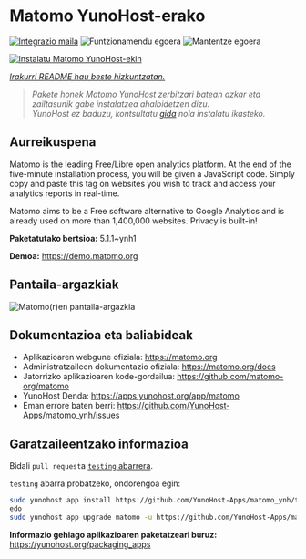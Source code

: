 <!--
Ohart ongi: README hau automatikoki sortu da <https://github.com/YunoHost/apps/tree/master/tools/readme_generator>ri esker
EZ editatu eskuz.
-->

# Matomo YunoHost-erako

[![Integrazio maila](https://dash.yunohost.org/integration/matomo.svg)](https://ci-apps.yunohost.org/ci/apps/matomo/) ![Funtzionamendu egoera](https://ci-apps.yunohost.org/ci/badges/matomo.status.svg) ![Mantentze egoera](https://ci-apps.yunohost.org/ci/badges/matomo.maintain.svg)

[![Instalatu Matomo YunoHost-ekin](https://install-app.yunohost.org/install-with-yunohost.svg)](https://install-app.yunohost.org/?app=matomo)

*[Irakurri README hau beste hizkuntzatan.](./ALL_README.md)*

> *Pakete honek Matomo YunoHost zerbitzari batean azkar eta zailtasunik gabe instalatzea ahalbidetzen dizu.*  
> *YunoHost ez baduzu, kontsultatu [gida](https://yunohost.org/install) nola instalatu ikasteko.*

## Aurreikuspena

Matomo is the leading Free/Libre open analytics platform. At the end of the five-minute installation process, you will be given a JavaScript code. Simply copy and paste this tag on websites you wish to track and access your analytics reports in real-time.

Matomo aims to be a Free software alternative to Google Analytics and is already used on more than 1,400,000 websites. Privacy is built-in!


**Paketatutako bertsioa:** 5.1.1~ynh1

**Demoa:** <https://demo.matomo.org>

## Pantaila-argazkiak

![Matomo(r)en pantaila-argazkia](./doc/screenshots/screenshot.png)

## Dokumentazioa eta baliabideak

- Aplikazioaren webgune ofiziala: <https://matomo.org>
- Administratzaileen dokumentazio ofiziala: <https://matomo.org/docs>
- Jatorrizko aplikazioaren kode-gordailua: <https://github.com/matomo-org/matomo>
- YunoHost Denda: <https://apps.yunohost.org/app/matomo>
- Eman errore baten berri: <https://github.com/YunoHost-Apps/matomo_ynh/issues>

## Garatzaileentzako informazioa

Bidali `pull request`a [`testing` abarrera](https://github.com/YunoHost-Apps/matomo_ynh/tree/testing).

`testing` abarra probatzeko, ondorengoa egin:

```bash
sudo yunohost app install https://github.com/YunoHost-Apps/matomo_ynh/tree/testing --debug
edo
sudo yunohost app upgrade matomo -u https://github.com/YunoHost-Apps/matomo_ynh/tree/testing --debug
```

**Informazio gehiago aplikazioaren paketatzeari buruz:** <https://yunohost.org/packaging_apps>
